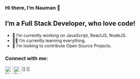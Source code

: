 ### Hi there, I’m Nauman 👋

## I’m a Full Stack Developer, who love code!
- 🔭 I’m currently working on JavaScript, ReactJS, NodeJS.
- :dancing_men: I’m currently learning everything.
- 🌱 I’m looking to contribute Open Source Projects.


### Connect with me:

[<img align="left" alt="Nauman | LinkedIn" width="25px" src="https://cdn.jsdelivr.net/npm/simple-icons@v3/icons/linkedin.svg" />]
[<img align="left" alt="Nauman | LinkedIn" width="25px" src="https://cdn.jsdelivr.net/npm/simple-icons@v3/icons/instagram.svg" />]

